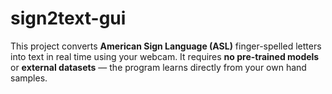# sign2text-gui
This project converts **American Sign Language (ASL)** finger-spelled letters into text in real time using your webcam.   It requires **no pre-trained models** or **external datasets** — the program learns directly from your own hand samples.
